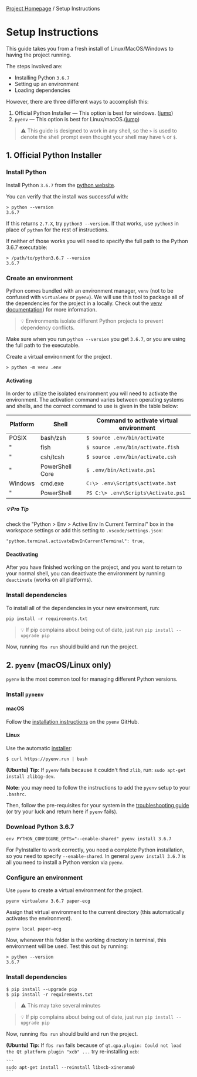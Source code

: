 [Project Homepage](README.md) /  Setup Instructions

# Setup Instructions

This guide takes you from a fresh install of Linux/MacOS/Windows to having the project running.

The steps involved are:

- Installing Python `3.6.7`
- Setting up an environment
- Loading dependencies

However, there are three different ways to accomplish this:

1. Official Python Installer — This option is best for windows. ([jump](#1-official-python-installer))
1. `pyenv` — This option is best for Linux/macOS.([jump](#2-pyenv-macoslinux-only))

> ⚠️ This guide is designed to work in any shell, so the `>` is used to denote the shell prompt even thought your shell may have `%` or `$`.



## 1. Official Python Installer

### Install Python

Install Python `3.6.7` from the [python website](https://www.python.org/downloads/release/python-367/).

You can verify that the install was successful with:

```
> python --version
3.6.7
```

If this returns `2.7.X`, try `python3 --version`. 
If that works, use `python3` in place of `python` for the rest of instructions. 

If neither of those works you will need to specify the full path to the Python 3.6.7 executable:

```
> /path/to/python3.6.7 --version
3.6.7
```

### Create an environment

Python comes bundled with an environment manager, `venv` (not to be confused with `virtualenv` or `pyenv`). 
We will use this tool to package all of the dependencies for the project in a locally.
Check out the [venv documentation](https://docs.python.org/3/library/venv.html)) for more information.

> 💡 Environments isolate different Python projects to prevent dependency conflicts.

Make sure when you run `python --version` you get `3.6.7`, or you are using the full path to the executable.

Create a virtual environment for the project. 

```
> python -m venv .env
```

#### Activating

In order to utilize the isolated environment you will need to activate the environment.
The activation command varies between operating systems and shells, and the correct command to use is given in the table below:

Platform|Shell          | Command to activate virtual environment
|-    |-                |-|
POSIX | bash/zsh        | `$ source .env/bin/activate`
|"    | fish            | `$ source .env/bin/activate.fish`
|"    | csh/tcsh        | `$ source .env/bin/activate.csh`
|"    | PowerShell Core | `$ .env/bin/Activate.ps1`
Windows | cmd.exe       | `C:\> .env\Scripts\activate.bat`
|"      | PowerShell    | `PS C:\> .env\Scripts\Activate.ps1`

##### 💡 Pro Tip

check the "Python > Env > Active Env In Current Terminal" box in the workspace settings or add this setting to `.vscode/settings.json`:

```
"python.terminal.activateEnvInCurrentTerminal": true,
```
    
#### Deactivating

After you have finished working on the project, and you want to return to your normal shell, you can deactivate the environment by running `deactivate` (works on all platforms).

### Install dependencies

To install all of the dependencies in your new environment, run:

`pip install -r requirements.txt`

> 💡 If pip complains about being out of date, just run `pip install --upgrade pip`

Now, running `fbs run` should build and run the project.



## 2. `pyenv` (macOS/Linux only)

`pyenv` is the most common tool for managing different Python versions.

### Install `pynenv`

#### macOS

Follow the [installation instructions](https://github.com/pyenv/pyenv#installation) on the `pyenv` GitHub.

#### Linux

Use the automatic [installer](https://github.com/pyenv/pyenv-installer):

```
$ curl https://pyenv.run | bash
```

**(Ubuntu) Tip:** If `pyenv` fails because it couldn't find `zlib`, run: `sudo apt-get install zlib1g-dev`.

**Note:** you may need to follow the instructions to add the `pyenv` setup to your `.bashrc`.

Then, follow the pre-requisites for your system in the [troubleshooting guide](https://github.com/pyenv/pyenv/wiki/Common-build-problems) (or try your luck and return here if `pyenv` fails).

### Download Python 3.6.7

```
env PYTHON_CONFIGURE_OPTS="--enable-shared" pyenv install 3.6.7
```

For PyInstaller to work correctly, you need a complete Python installation, so you need to specify `--enable-shared`. In general `pyenv install 3.6.7` is all you need to install a Python version via `pyenv`.

### Configure an environment

Use `pyenv` to create a virtual environment for the project. 

```
pyenv virtualenv 3.6.7 paper-ecg
```

Assign that virtual environment to the current directory (this automatically activates the environment).

```
pyenv local paper-ecg
```

Now, whenever this folder is the working directory in terminal, this environment will be used.
Test this out by running:

```
> python --version
3.6.7
```

### Install dependencies

```
$ pip install --upgrade pip
$ pip install -r requirements.txt
```

> ⚠️ This may take several minutes

> 💡 If pip complains about being out of date, just run `pip install --upgrade pip`

Now, running `fbs run` should build and run the project.

**(Ubuntu) Tip:** If `fbs run` fails because of `qt.qpa.plugin: Could not load the Qt platform plugin "xcb" ...` try re-installing `xcb`:

    ```
    sudo apt-get install --reinstall libxcb-xinerama0
    ```
